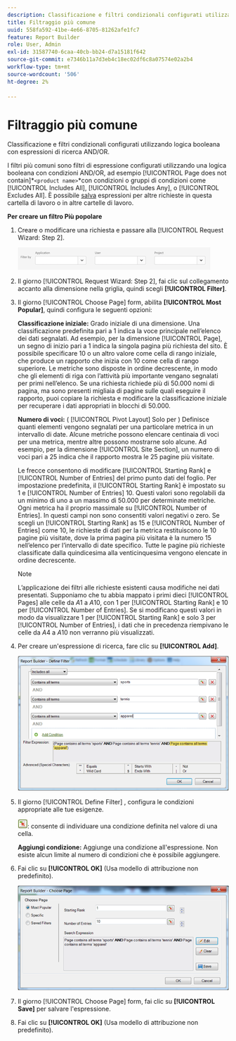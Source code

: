 ```yaml
---
description: Classificazione e filtri condizionali configurati utilizzando logica booleana con espressioni di ricerca AND/OR.
title: Filtraggio più comune
uuid: 558fa592-41be-4e66-8705-81262afe1fc7
feature: Report Builder
role: User, Admin
exl-id: 31587740-6caa-40cb-bb24-d7a15181f642
source-git-commit: e7346b11a7d3eb4c18ec02df6c8a07574e02a2b4
workflow-type: tm+mt
source-wordcount: '506'
ht-degree: 2%

---
```


# Filtraggio più comune

Classificazione e filtri condizionali configurati utilizzando logica booleana con espressioni di ricerca AND/OR.

I filtri più comuni sono filtri di espressione configurati utilizzando una logica booleana con condizioni AND/OR, ad esempio [!UICONTROL Page does not contain]*`<product name>`*con condizioni o gruppi di condizioni come [!UICONTROL Includes All], [!UICONTROL Includes Any], o [!UICONTROL Excludes All]. È possibile [salva](/help/analyze/report-builder/layout/c-filter-dimensions/saved-filters.md) espressioni per altre richieste in questa cartella di lavoro o in altre cartelle di lavoro.

**Per creare un filtro Più popolare**

1. Creare o modificare una richiesta e passare alla [!UICONTROL Request Wizard: Step 2].

   ![Informazioni sul passaggio](/help/admin/admin/assets/filter.png)

1. Il giorno [!UICONTROL Request Wizard: Step 2], fai clic sul collegamento accanto alla dimensione nella griglia, quindi scegli **[!UICONTROL Filter]**.
1. Il giorno [!UICONTROL Choose Page] form, abilita **[!UICONTROL Most Popular]**, quindi configura le seguenti opzioni:

   **Classificazione iniziale:** Grado iniziale di una dimensione. Una classificazione predefinita pari a 1 indica la voce principale nell’elenco dei dati segnalati. Ad esempio, per la dimensione [!UICONTROL Page], un segno di inizio pari a 1 indica la singola pagina più richiesta del sito. È possibile specificare 10 o un altro valore come cella di rango iniziale, che produce un rapporto che inizia con 10 come cella di rango superiore. Le metriche sono disposte in ordine decrescente, in modo che gli elementi di riga con l’attività più importante vengano segnalati per primi nell’elenco. Se una richiesta richiede più di 50.000 nomi di pagina, ma sono presenti migliaia di pagine sulle quali eseguire il rapporto, puoi copiare la richiesta e modificare la classificazione iniziale per recuperare i dati appropriati in blocchi di 50.000.

   **Numero di voci:** ( [!UICONTROL Pivot Layout] Solo per ) Definisce quanti elementi vengono segnalati per una particolare metrica in un intervallo di date. Alcune metriche possono elencare centinaia di voci per una metrica, mentre altre possono mostrarne solo alcune. Ad esempio, per la dimensione [!UICONTROL Site Section], un numero di voci pari a 25 indica che il rapporto mostra le 25 pagine più visitate.

   Le frecce consentono di modificare [!UICONTROL Starting Rank] e [!UICONTROL Number of Entries] del primo punto dati del foglio. Per impostazione predefinita, il [!UICONTROL Starting Rank] è impostato su 1 e [!UICONTROL Number of Entries] 10. Questi valori sono regolabili da un minimo di uno a un massimo di 50.000 per determinate metriche. Ogni metrica ha il proprio massimale su [!UICONTROL Number of Entries]. In questi campi non sono consentiti valori negativi o zero. Se scegli un [!UICONTROL Starting Rank] as 15 e [!UICONTROL Number of Entries] come 10, le richieste di dati per la metrica restituiscono le 10 pagine più visitate, dove la prima pagina più visitata è la numero 15 nell’elenco per l’intervallo di date specifico. Tutte le pagine più richieste classificate dalla quindicesima alla venticinquesima vengono elencate in ordine decrescente.

   >[!NOTE]
   >
   >L’applicazione dei filtri alle richieste esistenti causa modifiche nei dati presentati. Supponiamo che tu abbia mappato i primi dieci [!UICONTROL Pages] alle celle da $A$1 a $A$10, con 1 per [!UICONTROL Starting Rank] e 10 per [!UICONTROL Number of Entries]. Se si modificano questi valori in modo da visualizzare 1 per [!UICONTROL Starting Rank] e solo 3 per [!UICONTROL Number of Entries], i dati che in precedenza riempivano le celle da $A$4 a $A$10 non verranno più visualizzati.

1. Per creare un&#39;espressione di ricerca, fare clic su **[!UICONTROL Add]**.

   ![Informazioni sul passaggio](assets/expressions_define_filter.png)

1. Il giorno [!UICONTROL Define Filter] , configura le condizioni appropriate alle tue esigenze.

   ![select_cell_icon.png](assets/select_cell_icon.png): consente di individuare una condizione definita nel valore di una cella.

   **Aggiungi condizione:** Aggiunge una condizione all&#39;espressione. Non esiste alcun limite al numero di condizioni che è possibile aggiungere.

1. Fai clic su **[!UICONTROL OK]** (Usa modello di attribuzione non predefinito).

   ![Informazioni sul passaggio](assets/choose_page_02.png)

1. Il giorno [!UICONTROL Choose Page] form, fai clic su **[!UICONTROL Save]** per salvare l&#39;espressione.
1. Fai clic su **[!UICONTROL OK]** (Usa modello di attribuzione non predefinito).
